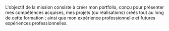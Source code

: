 L'objectif de la mission consiste à créer mon portfolio, conçu pour présenter mes compétences acquises, mes projets (ou réalisations) créés tout au long de cette formation ; ainsi que mon expérience professionnelle et futures expériences professionnelles.

